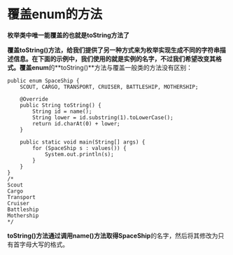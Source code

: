 # 覆盖enum的方法

**枚举类中唯一能覆盖的也就是toString方法了**

**覆盖toString\(\)**方法，给我们提供了另一种方式来为枚举实现生成不同的字符串描述信息。在下面的示例中，我们使用的就是实例的名字，不过我们希望改变其格式。覆盖**enum**的**toString\(\)**方法与覆盖一般类的方法没有区别：

```
public enum SpaceShip {
    SCOUT, CARGO, TRANSPORT, CRUISER, BATTLESHIP, MOTHERSHIP;

    @Override
    public String toString() {
        String id = name();
        String lower = id.substring(1).toLowerCase();
        return id.charAt(0) + lower;
    }

    public static void main(String[] args) {
        for (SpaceShip s : values()) {
            System.out.println(s);
        }
    }
}
/*
Scout
Cargo
Transport
Cruiser
Battleship
Mothership
*/
```

**toString\(\)**方法通过调用**name\(\)**方法取得**SpaceShip**的名字，然后将其修改为只有首字母大写的格式。


